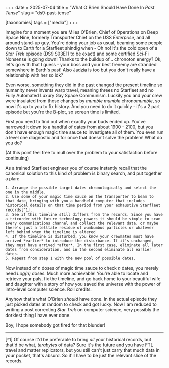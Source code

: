 +++
date = 2025-07-04
title =  "What O'Brien Should Have Done In *Past Tense*"
slug =  "ds9-past-tense"

[taxonomies]
tags = ["media"]
+++

Imagine for a moment you are Miles O'Brien, Chief of Operations on Deep Space Nine, formerly Transporter Chief on the USS *Enterprise*, and all around stand-up guy. You're doing your job as usual, beaming some people down to Earth for a Starfleet shindig when - Oh no! It's the cold open of a *Star Trek* episode (DS9 S03E11 to be exact)  and some certified Sci-Fi Nonsense is going down! Thanks to the buildup of... chronoton energy? Ok, let's go with that I guess - your boss and your best frenemy are stranded somewhere in Earth's past! Also Jadzia is too but you don't really have a relationship with her so idk? 

Even worse, something they did in the past changed the present timeline so humanity never invents warp travel, meaning threes no Starfleet and no Fully Automated Luxury Gay Space Communism.  Luckily you and your crew were insulated from those changes by *mumble mumble* chrono*mumble*, so now it's up to you to fix history. And you need to do it quickly - it's a 2 part episode but you're the B-plot, so screen time is limited. 

First you need to find out when exactly your buds ended up. You've narrowed it down to a handful of dates from about  1900 - 2100, but you don't have enough magic time sauce to investigate all of them.  You even run a level one diagnostic and for once that doesn't solve the problem! What do you do? 

(At this point feel free to mull over the problem to your satisfaction before continuing)


As a trained Starfleet engineer you of course instantly recall that the canonical solution to this kind of problem is binary search, and put together a plan:

	1. Arrange the possible target dates chronologically and select the one in the middle.
	2. Use some of your magic time sauce on the transporter to beam to that date, bringing with you a handheld computer that includes historical details on that time period from your exhaustive Starfleet records[^1].
	3. See if this timeline still differs from the records. Since you have a tricorder with future technology powers it should be simple to scan every communications channel and collect the relevant data, or maybe there's just a telltale residue of wumbumbus particles or whatever left behind when the timeline is altered
	4. If the timeline is disturbed, you know your crewmates must have arrived *earlier* to introduce the disturbance. If it's unchanged, they must have arrived *after*. In the first case, eliminate all later dates from consideration, and in the second eliminate all earlier dates.
	5. Repeat from step 1 with the new pool of possible dates.

Now instead of *n* doses of magic time sauce to check *n* dates, you merely need *Log(n)* doses. Much more achievable! You're able to locate and retrieve your pals, fix the timeline, and go back home to your beautiful wife and daughter with a story of how you saved the universe with the power of intro-level computer science. Roll credits.


Anyhow that's what O'Brien *should* have done. In the actual episode they just picked dates at random to check and got lucky. Now I am reduced to writing a post correcting *Star Trek* on computer science, very possibly the dorkiest thing I have ever done.  

Boy, I hope somebody got fired for that blunder!

---

[^1] Of course it'd be preferable to bring *all* your historical records, but that'd be what, *terabytes* of data? Sure it's the future and you have FTL travel and matter replicators, but you still can't just carry that much data in your pocket, that's absurd. So it'll have to be just the relevant slice of the records.


